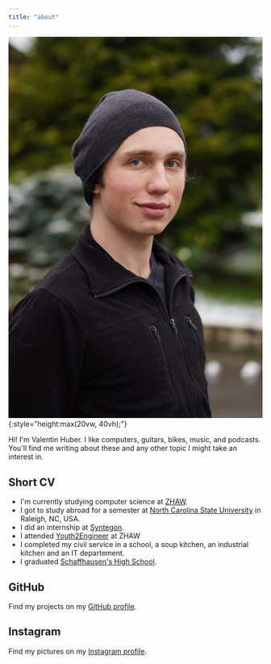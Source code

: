 ```yaml
---
title: "about"
---
```


![](./assets/valentin.jpeg){:style="height:max(20vw, 40vh);"}

Hi! I'm Valentin Huber. I like computers, guitars, bikes, music, and podcasts. You'll find me writing about these and any other topic I might take an interest in.

## Short CV

- I'm currently studying computer science at [ZHAW](https://zhaw.ch).
- I got to study abroad for a semester at [North Carolina State University](https://ncsu.edu) in Raleigh, NC, USA.
- I did an internship at [Syntegon](https://syntegon.com).
- I attended [Youth2Engineer](https://www.zhaw.ch/en/engineering/study/pre-college/) at ZHAW 
- I completed my civil service in a school, a soup kitchen, an industrial kitchen and an IT departement.
- I graduated [Schaffhausen's High School](https://kanti.sh.ch).

## GitHub
Find my projects on my [GitHub profile](https://github.com/riesentoaster).

## Instagram
Find my pictures on my [Instagram profile](https://instagram.com/valentinchuber).